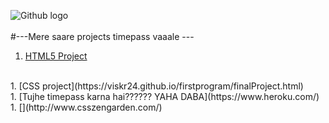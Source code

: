 ![Github logo](https://www.invispace.com/wp-content/uploads/2019/10/github.gif)
<br>
<br>
#---Mere saare projects timepass vaaale ---
<br>
1. [HTML5 Project](https://viskr24.github.io/firstprogram/tables.html)
<br>
1. [CSS project](https://viskr24.github.io/firstprogram/finalProject.html)
<br>
1. [Tujhe timepass karna hai?????? YAHA DABA](https://www.heroku.com/)
<br>
1. [](http://www.csszengarden.com/)

